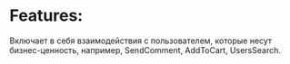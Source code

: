 # Features: 
Включает в себя взаимодействия с пользователем, которые несут бизнес-ценность, например, SendComment, AddToCart, UsersSearch.